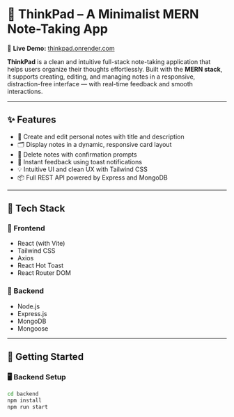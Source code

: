 # 🧠 ThinkPad – A Minimalist MERN Note-Taking App

📍 **Live Demo:** [thinkpad.onrender.com](https://notepad-mug0.onrender.com)

**ThinkPad** is a clean and intuitive full-stack note-taking application that helps users organize their thoughts effortlessly. Built with the **MERN stack**, it supports creating, editing, and managing notes in a responsive, distraction-free interface — with real-time feedback and smooth interactions.

---

## ✨ Features

- 📝 Create and edit personal notes with title and description
- 🗂️ Display notes in a dynamic, responsive card layout
- 🧹 Delete notes with confirmation prompts
- 🔔 Instant feedback using toast notifications
- 💡 Intuitive UI and clean UX with Tailwind CSS
- 📦 Full REST API powered by Express and MongoDB

---

## 🧱 Tech Stack

### 🔹 Frontend
- React (with Vite)
- Tailwind CSS
- Axios
- React Hot Toast
- React Router DOM

### 🔸 Backend
- Node.js
- Express.js
- MongoDB
- Mongoose

---

## 🚀 Getting Started

### 🖥 Backend Setup

```bash
cd backend
npm install
npm run start




